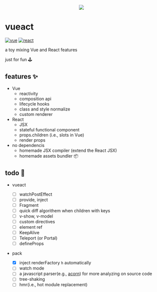 <p align="center">
  <img src="https://cdn.jsdelivr.net/gh/b2ns/vueact/assets/logo.png">
</p>

# vueact

[![vue](https://shields.io/badge/vue-35495E?logo=vuedotjs&style=flat)](https://github.com/vuejs/core)
[![react](https://shields.io/badge/react-black?logo=react&style=flat)](https://github.com/facebook/react/)

a toy mixing Vue and React features

just for fun 🕹️

## features ✨

- Vue
  - reactivity
  - composition api
  - lifecycle hooks
  - class and style normalize
  - custom renderer
- React
  - JSX
  - stateful functional component
  - props.children (i.e., slots in Vue)
  - render props
- no dependencis
  - homemade JSX compiler (extend the React JSX)
  - homemade assets bundler 📦

## todo 🔨

- vueact

  - [ ] watchPostEffect
  - [ ] provide, inject
  - [ ] Fragment
  - [ ] quick diff algorithem when children with keys
  - [ ] v-show, v-model
  - [ ] custom directives
  - [ ] element ref
  - [ ] KeepAlive
  - [ ] Teleport (or Portal)
  - [ ] defineProps

- pack

  - [x] inject renderFactory `h` automatically
  - [ ] watch mode
  - [ ] a javascript parser(e.g., [acorn](https://github.com/acornjs/acorn)) for more analyzing on source code
  - [ ] tree-shaking
  - [ ] hmr(i.e., hot module replacement)
